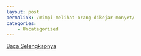 ```yaml
---
layout: post
permalink: /mimpi-melihat-orang-dikejar-monyet/
categories:
    - Uncategorized
---
```


[Baca Selengkapnya](/10)